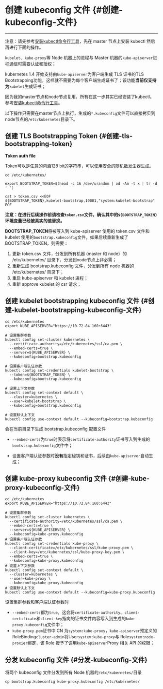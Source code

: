 # 创建 kubeconfig 文件 {#创建-kubeconfig-文件}

---

注意：请先参考[安装kubectl命令行工具](/centos-bu-shu-k8s-ji-qun/an-zhuang-kubectl-ming-ling-xing-gong-ju.md)，先在 master 节点上安装 kubectl 然后再进行下面的操作。

`kubelet`、`kube-proxy`等 Node 机器上的进程与 Master 机器的`kube-apiserver`进程通信时需要认证和授权；

kubernetes 1.4 开始支持由`kube-apiserver`为客户端生成 TLS 证书的TLS Bootstrapping功能，这样就不需要为每个客户端生成证书了；该功能**当前仅支持为**`kubelet`生成证书；

因为我的master节点和node节点复用，所有在这一步其实已经安装了kubectl。参考[安装kubectl命令行工具](/centos-bu-shu-k8s-ji-qun/an-zhuang-kubectl-ming-ling-xing-gong-ju.md)。

以下操作只需要在master节点上执行，生成的`*.kubeconfig`文件可以直接拷贝到node节点的`/etc/kubernetes`目录下。



## 创建 TLS Bootstrapping Token {#创建-tls-bootstrapping-token}

**Token auth file**

Token可以是任意的包涵128 bit的字符串，可以使用安全的随机数发生器生成。

```
cd /etc/kubernetes/

export BOOTSTRAP_TOKEN=$(head -c 16 /dev/urandom | od -An -t x | tr -d ' ')

cat > token.csv <<EOF
${BOOTSTRAP_TOKEN},kubelet-bootstrap,10001,"system:kubelet-bootstrap"
EOF
```

**注意：在进行后续操作前请检查`token.csv`文件，确认其中的`${BOOTSTRAP_TOKEN}`环境变量已经被真实的值替换。**

**BOOTSTRAP\_TOKEN**将被写入到 kube-apiserver 使用的 token.csv 文件和 kubelet 使用的`bootstrap.kubeconfig`文件，如果后续重新生成了 BOOTSTRAP\_TOKEN，则需要：

1. 更新 token.csv 文件，分发到所有机器 \(master 和 node）的 /etc/kubernetes/ 目录下，分发到node节点上非必需；
2. 重新生成 bootstrap.kubeconfig 文件，分发到所有 node 机器的 /etc/kubernetes/ 目录下；
3. 重启 kube-apiserver 和 kubelet 进程；
4. 重新 approve kubelet 的 csr 请求；

## 创建 kubelet bootstrapping kubeconfig 文件 {#创建-kubelet-bootstrapping-kubeconfig-文件}

```
cd /etc/kubernetes
export KUBE_APISERVER="https://10.72.84.160:6443"

# 设置集群参数
kubectl config set-cluster kubernetes \
  --certificate-authority=/etc/kubernetes/ssl/ca.pem \
  --embed-certs=true \
  --server=${KUBE_APISERVER} \
  --kubeconfig=bootstrap.kubeconfig

# 设置客户端认证参数
kubectl config set-credentials kubelet-bootstrap \
  --token=${BOOTSTRAP_TOKEN} \
  --kubeconfig=bootstrap.kubeconfig

# 设置上下文参数
kubectl config set-context default \
  --cluster=kubernetes \
  --user=kubelet-bootstrap \
  --kubeconfig=bootstrap.kubeconfig

# 设置默认上下文
kubectl config use-context default --kubeconfig=bootstrap.kubeconfig
```

会在当前目录下生成 bootstrap.kubeconfig 配置文件

* `--embed-certs`为`true`时表示将`certificate-authority`证书写入到生成的`bootstrap.kubeconfig`文件中；

* 设置客户端认证参数时**没有**指定秘钥和证书，后续由`kube-apiserver`自动生成；

## 创建 kube-proxy kubeconfig 文件 {#创建-kube-proxy-kubeconfig-文件}

```
cd /etc/kubernetes
export KUBE_APISERVER="https://10.72.84.160:6443"

# 设置集群参数
kubectl config set-cluster kubernetes \
  --certificate-authority=/etc/kubernetes/ssl/ca.pem \
  --embed-certs=true \
  --server=${KUBE_APISERVER} \
  --kubeconfig=kube-proxy.kubeconfig
# 设置客户端认证参数
kubectl config set-credentials kube-proxy \
  --client-certificate=/etc/kubernetes/ssl/kube-proxy.pem \
  --client-key=/etc/kubernetes/ssl/kube-proxy-key.pem \
  --embed-certs=true \
  --kubeconfig=kube-proxy.kubeconfig
# 设置上下文参数
kubectl config set-context default \
  --cluster=kubernetes \
  --user=kube-proxy \
  --kubeconfig=kube-proxy.kubeconfig
# 设置默认上下文
kubectl config use-context default --kubeconfig=kube-proxy.kubeconfig
```

设置集群参数和客户端认证参数时

* `--embed-certs`都为`true`，这会将`certificate-authority`、`client-certificate`和`client-key`指向的证书文件内容写入到生成的`kube-proxy.kubeconfig`文件中；
* `kube-proxy.pem`证书中 CN 为`system:kube-proxy`，`kube-apiserver`预定义的 RoleBinding`cluster-admin`将User`system:kube-proxy`与 Role`system:node-proxier`绑定，该 Role 授予了调用`kube-apiserver`Proxy 相关 API 的权限；



## 分发 kubeconfig 文件 {#分发-kubeconfig-文件}

将两个 kubeconfig 文件分发到所有 Node 机器的`/etc/kubernetes/`目录



```
cp bootstrap.kubeconfig kube-proxy.kubeconfig /etc/kubernetes/
```




